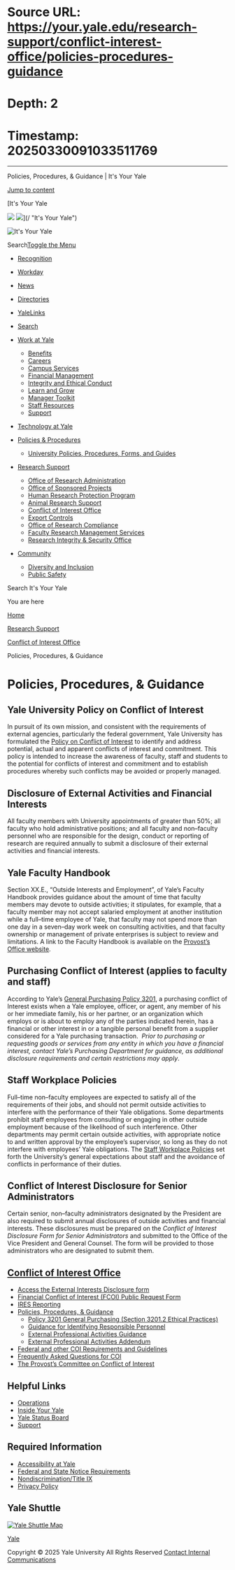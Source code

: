 # Source URL: https://your.yale.edu/research-support/conflict-interest-office/policies-procedures-guidance
# Depth: 2
# Timestamp: 20250330091033511769

---

Policies, Procedures, & Guidance | It's Your Yale



[Jump to content](#content)

[It's Your Yale

![](/sites/all/themes/youryale/images/build/logo.png)
![](/sites/all/themes/youryale/images/build/logo-mobile.png)](/ "It's Your Yale")

![It's Your Yale](/sites/all/themes/youryale/images/build/logo-2x.png)

Search[Toggle the Menu](#)

* [Recognition](https://your.yale.edu/node/60157 "Recognition")
* [Workday](https://www.myworkday.com/yale "Workday")
* [News](http://news.yale.edu/ "News")
* [Directories](https://directory.yale.edu/)
* [YaleLinks](/yale-links)
* [Search](/search/node)

* [Work at Yale](/work-yale)
  + [Benefits](/work-yale/benefits "Benefits")
  + [Careers](/work-yale/careers)
  + [Campus Services](/work-yale/campus-services)
  + [Financial Management](/work-yale/financial-management)
  + [Integrity and Ethical Conduct](/work-yale/supporting-yales-culture-integrity-and-ethical-conduct)
  + [Learn and Grow](/work-yale/learn-grow)
  + [Manager Toolkit](/work-yale/manager-toolkit)
  + [Staff Resources](/work-yale/staff-resources)
  + [Support](/work-yale/support)
* [Technology at Yale](/technology)
* [Policies & Procedures](/policies-procedures)
  + [University Policies, Procedures, Forms, and Guides](/university-policies-procedures-forms-and-guides)
* [Research Support](/research-support)
  + [Office of Research Administration](/research-support/office-research-administration)
  + [Office of Sponsored Projects](/research-support/office-sponsored-projects)
  + [Human Research Protection Program](/research-support/human-research-protection-program "Human Research")
  + [Animal Research Support](/research-support/animal-research-support "Animal Research")
  + [Conflict of Interest Office](/research-support/conflict-interest-office)
  + [Export Controls](/research-support/export-controls)
  + [Office of Research Compliance](/research-support/office-research-compliance)
  + [Faculty Research Management Services](/research-support/faculty-research-management-services)
  + [Research Integrity & Security Office](/research-support/research-integrity-security-office)
* [Community](/community)
  + [Diversity and Inclusion](/community/diversity-and-inclusion)
  + [Public Safety](/community/public-safety)

Search It's Your Yale

You are here

[Home](/)

>

[Research Support](/research-support)

>

[Conflict of Interest Office](/research-support/conflict-interest-office)

>

Policies, Procedures, & Guidance

# Policies, Procedures, & Guidance



## Yale University Policy on Conflict of Interest

In pursuit of its own mission, and consistent with the requirements of external agencies, particularly the federal government, Yale University has formulated the [Policy on Conflict of Interest](/policies-procedures/other/yale-university-policy-conflict-interest) to identify and address potential, actual and apparent conflicts of interest and commitment. This policy is intended to increase the awareness of faculty, staff and students to the potential for conflicts of interest and commitment and to establish procedures whereby such conflicts may be avoided or properly managed.

## Disclosure of External Activities and Financial Interests

All faculty members with University appointments of greater than 50%; all faculty who hold administrative positions; and all faculty and non–faculty personnel who are responsible for the design, conduct or reporting of research are required annually to submit a disclosure of their external activities and financial interests.

## Yale Faculty Handbook

Section XX.E., “Outside Interests and Employment”, of Yale’s Faculty Handbook provides guidance about the amount of time that faculty members may devote to outside activities; it stipulates, for example, that a faculty member may not accept salaried employment at another institution while a full–time employee of Yale, that faculty may not spend more than one day in a seven–day work week on consulting activities, and that faculty ownership or management of private enterprises is subject to review and limitations. A link to the Faculty Handbook is available on the [Provost’s Office website](http://provost.yale.edu/faculty-handbook).

## Purchasing Conflict of Interest (applies to faculty and staff)

According to Yale’s [General Purchasing Policy 3201](https://your.yale.edu/policies-procedures/policies/3201-general-purchasing), a purchasing conflict of Interest exists when a Yale employee, officer, or agent, any member of his or her immediate family, his or her partner, or an organization which employs or is about to employ any of the parties indicated herein, has a financial or other interest in or a tangible personal benefit from a supplier considered for a Yale purchasing transaction.  *Prior to purchasing or requesting goods or services from any entity in which you have a financial interest, contact Yale’s Purchasing Department for guidance, as additional disclosure requirements and certain restrictions may apply*.

## Staff Workplace Policies

Full–time non–faculty employees are expected to satisfy all of the requirements of their jobs, and should not permit outside activities to interfere with the performance of their Yale obligations. Some departments prohibit staff employees from consulting or engaging in other outside employment because of the likelihood of such interference. Other departments may permit certain outside activities, with appropriate notice to and written approval by the employee’s supervisor, so long as they do not interfere with employees’ Yale obligations. The [Staff Workplace Policies](/work-yale/staff-workplace-policies) set forth the University’s general expectations about staff and the avoidance of conflicts in performance of their duties.

## Conflict of Interest Disclosure for Senior Administrators

Certain senior, non–faculty administrators designated by the President are also required to submit annual disclosures of outside activities and financial interests. These disclosures must be prepared on the *Conflict of Interest Disclosure Form for Senior Administrators* and submitted to the Office of the Vice President and General Counsel. The form will be provided to those administrators who are designated to submit them.

## [Conflict of Interest Office](/research-support/conflict-interest-office)

* [Access the External Interests Disclosure form](https://ires.yale.edu/)
* [Financial Conflict of Interest (FCOI) Public Request Form](https://fcoirequest.yale.edu/)
* [IRES Reporting](https://your.yale.edu/research-support/office-research-administration/research-enterprise-reporting)
* [Policies, Procedures, & Guidance](/research-support/conflict-interest-office/policies-procedures-guidance)
  + [Policy 3201 General Purchasing (Section 3201.2 Ethical Practices)](/policies-procedures/policies/3201-general-purchasing)
  + [Guidance for Identifying Responsible Personnel](/research-support/conflict-interest-office/policies-procedures-guidance/update-responsible-personnel)
  + [External Professional Activities Guidance](https://provost.yale.edu/policies/external-professional-activities-guidance)
  + [External Professional Activities Addendum](https://provost.yale.edu/policies/external-professional-activities-guidance/external-professional-activity-agreement-0)
* [Federal and other COI Requirements and Guidelines](/research-support/conflict-interest-office/federal-and-other-coi-requirements-and-guidelines)
* [Frequently Asked Questions for COI](/research-support/conflict-interest-office/frequently-asked-questions-coi)
* [The Provost’s Committee on Conflict of Interest](/research-support/conflict-interest-office/provosts-committee-conflict-interest-coi-committee)

## Helpful Links

* [Operations](/operations)
* [Inside Your Yale](https://yaleedu.sharepoint.com/sites/inside-your-yale)
* [Yale Status Board](https://statusboard.apps.yale.edu/)
* [Support](/work-yale/support)

## Required Information

* [Accessibility at Yale](https://usability.yale.edu/web-accessibility/accessibility-yale)
* [Federal and State Notice Requirements](/federal-and-state-notice-requirements)
* [Nondiscrimination/Title IX](https://www.yale.edu/nondiscrimination)
* [Privacy Policy](https://www.yale.edu/privacy-policy)

## Yale Shuttle

[![Yale Shuttle Map](/sites/default/files/images/shuttle-routes-web.png)](/work-yale/campus-services/yale-transit/shuttle)

[Yale](http://www.yale.edu)

Copyright © 2025 Yale University All Rights Reserved [Contact Internal Communications](/contact-us)